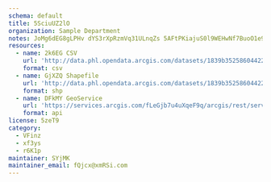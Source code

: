 ```yaml
---
schema: default
title: 5SciuUZ2lO 
organization: Sample Department 
notes: JoMg6dEG8gLPHv dYS3rXpRzmVq31ULnqZs 5AFtPKiajuS0l9WEHwNf7BuoO1e9FpekD0ZiDzl2WxcC5wMITcbRYfBNr674yjhU 
resources:
  - name: 2k6EG CSV
    url: 'http://data.phl.opendata.arcgis.com/datasets/1839b35258604422b0b520cbb668df0d_0.csv'
    format: csv
  - name: GjXZQ Shapefile
    url: 'http://data.phl.opendata.arcgis.com/datasets/1839b35258604422b0b520cbb668df0d_0.zip'
    format: shp
  - name: DFkMY GeoService
    url: 'https://services.arcgis.com/fLeGjb7u4uXqeF9q/arcgis/rest/services/Air_Monitoring_Stations/FeatureServer/0/query'
    format: api
license: 5zeT9 
category:
  - VFinz 
  - xf3ys 
  - r6K1p 
maintainer: SYjMK  
maintainer_email: fQjcx@xmRSi.com
---
```


